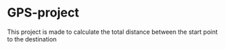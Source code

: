 # GPS-project
This project is made to calculate the total distance between the start point to the destination
